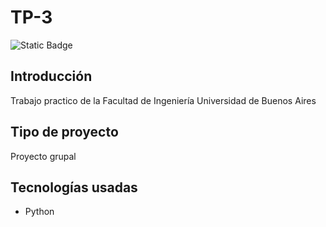 # TP-3
![Static Badge](https://img.shields.io/badge/Estado%20-%20Terminado%20-%20green)

## Introducción
Trabajo practico de la Facultad de Ingeniería Universidad de Buenos Aires

## Tipo de proyecto
Proyecto grupal

## Tecnologías usadas
- Python
